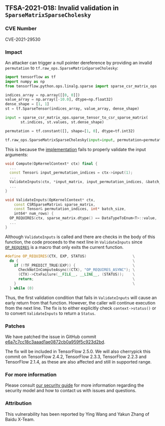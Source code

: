 ## TFSA-2021-018: Invalid validation in `SparseMatrixSparseCholesky`

### CVE Number
CVE-2021-29530

### Impact
An attacker can trigger a null pointer dereference by providing an invalid
`permutation` to `tf.raw_ops.SparseMatrixSparseCholesky`:

```python
import tensorflow as tf
import numpy as np
from tensorflow.python.ops.linalg.sparse import sparse_csr_matrix_ops

indices_array = np.array([[0, 0]])
value_array = np.array([-10.0], dtype=np.float32)
dense_shape = [1, 1]
st = tf.SparseTensor(indices_array, value_array, dense_shape)

input = sparse_csr_matrix_ops.sparse_tensor_to_csr_sparse_matrix(
       st.indices, st.values, st.dense_shape)

permutation = tf.constant([], shape=[1, 0], dtype=tf.int32)

tf.raw_ops.SparseMatrixSparseCholesky(input=input, permutation=permutation, type=tf.float32)
```

This is because the
[implementation](https://github.com/tensorflow/tensorflow/blob/080f1d9e257589f78b3ffb75debf584168aa6062/tensorflow/core/kernels/sparse/sparse_cholesky_op.cc#L85-L86) fails to properly validate the input arguments:

```cc
void Compute(OpKernelContext* ctx) final {
  ...
  const Tensor& input_permutation_indices = ctx->input(1);
  ...
  ValidateInputs(ctx, *input_matrix, input_permutation_indices, &batch_size, &num_rows);
  ...
}

void ValidateInputs(OpKernelContext* ctx,
    const CSRSparseMatrix& sparse_matrix,
    const Tensor& permutation_indices, int* batch_size,
    int64* num_rows) {
  OP_REQUIRES(ctx, sparse_matrix.dtype() == DataTypeToEnum<T>::value, ...)
  ...
}
```

Although `ValidateInputs` is called and there are checks in the body of this
function, the code proceeds to the next line in `ValidateInputs` since
[`OP_REQUIRES`](https://github.com/tensorflow/tensorflow/blob/080f1d9e257589f78b3ffb75debf584168aa6062/tensorflow/core/framework/op_requires.h#L41-L48)
is a macro that only exits the current function.

```cc
#define OP_REQUIRES(CTX, EXP, STATUS)                     \
  do {                                                    \
    if (!TF_PREDICT_TRUE(EXP)) {                          \
      CheckNotInComputeAsync((CTX), "OP_REQUIRES_ASYNC"); \
      (CTX)->CtxFailure(__FILE__, __LINE__, (STATUS));    \
      return;                                             \
    }                                                     \
  } while (0)
```

Thus, the first validation condition that fails in `ValidateInputs` will cause
an early return from that function. However, the caller will continue execution
from the next line. The fix is to either explicitly check `context->status()`
or to convert `ValidateInputs` to return a `Status`.

### Patches
We have patched the issue in GitHub commit
[e6a7c7cc18c3aaad1ae0872cb0a959f5c923d2bd](https://github.com/tensorflow/tensorflow/commit/e6a7c7cc18c3aaad1ae0872cb0a959f5c923d2bd).

The fix will be included in TensorFlow 2.5.0. We will also cherrypick this
commit on TensorFlow 2.4.2, TensorFlow 2.3.3, TensorFlow 2.2.3 and TensorFlow
2.1.4, as these are also affected and still in supported range.

### For more information
Please consult [our security
guide](https://github.com/tensorflow/tensorflow/blob/master/SECURITY.md) for
more information regarding the security model and how to contact us with issues
and questions.

### Attribution
This vulnerability has been reported by Ying Wang and Yakun Zhang of Baidu X-Team.
